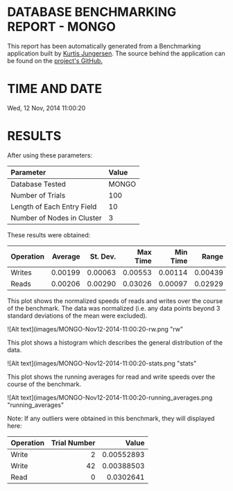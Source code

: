 DATABASE BENCHMARKING REPORT - MONGO
=========================================

This report has been automatically generated from a Benchmarking application
built by [Kurtis Jungersen](http://kmjungersen.com).  The source behind the application can be found on the [project's GitHub.](https://github.com/kmjungersen/DB-Benchmarking)

TIME AND DATE
=============

Wed, 12 Nov, 2014 11:00:20


RESULTS
=======

After using these parameters:

| Parameter                  | Value   |
|:---------------------------|:--------|
| Database Tested            | MONGO   |
| Number of Trials           | 100     |
| Length of Each Entry Field | 10      |
| Number of Nodes in Cluster | 3       |

These results were obtained:

| Operation   |   Average |   St. Dev. |   Max Time |   Min Time |   Range |
|:------------|----------:|-----------:|-----------:|-----------:|--------:|
| Writes      |   0.00199 |    0.00063 |    0.00553 |    0.00114 | 0.00439 |
| Reads       |   0.00206 |    0.00290 |    0.03026 |    0.00097 | 0.02929 |

This plot shows the normalized speeds of reads and writes over the course of the benchmark.  The data was normalized (i.e. any data points beyond 3 standard deviations of the mean were excluded).

![Alt text](images/MONGO-Nov12-2014-11:00:20-rw.png "rw"

This plot shows a histogram which describes the general distribution of the data.

![Alt text](images/MONGO-Nov12-2014-11:00:20-stats.png "stats"

This plot shows the running averages for read and write speeds over the course of the benchmark.

![Alt text](images/MONGO-Nov12-2014-11:00:20-running_averages.png "running_averages"

Note: If any outliers were obtained in this benchmark, they will displayed here:

| Operation   |   Trial Number |      Value |
|:------------|---------------:|-----------:|
| Write       |              2 | 0.00552893 |
| Write       |             42 | 0.00388503 |
| Read        |              0 | 0.0302641  |